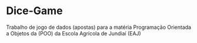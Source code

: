 # Dice-Game
Trabalho de jogo de dados (apostas) para a matéria Programação Orientada a Objetos da (POO) da Escola Agrícola de Jundiaí (EAJ)
